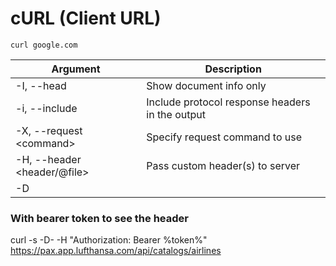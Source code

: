# cURL (Client URL)

```command
curl google.com
```

| Argument                     | Description                                     |
| ---------------------------- | ----------------------------------------------- |
| -I, --head                   | Show document info only                         |
| -i, --include                | Include protocol response headers in the output |
| -X, --request \<command>     | Specify request command to use                  |
| -H, --header \<header/@file> | Pass custom header(s) to server                 |
| -D

### With bearer token to see the header

curl -s -D- -H "Authorization: Bearer %token%" https://pax.app.lufthansa.com/api/catalogs/airlines 